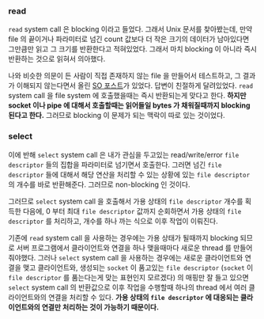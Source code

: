 ### read

`read` system call 은 blocking 이라고 들었다. 그래서 Unix 문서를 찾아봤는데, 만약 file 의 끝이거나 파라미터로 넘긴 count 값보다 더 작은 크기의 데이터가 남아있다면 그만큼만 읽고 그 크기를 반환한다고 적혀있었다. 그래서 마치 blocking 이 아니라 즉시 반환하는 것으로 읽혀서 의아했다.

나와 비슷한 의문이 든 사람이 직접 존재하지 않는 file 을 만들어서 테스트하고, 그 결과가 이해되지 않는다면서 올린 [SO 포스트](https://stackoverflow.com/questions/14713800/how-to-block-the-read-system-call)가 있었다. 답변이 친절하게 달려있었다. `read` system call 을 file system 에 호출했을때는 즉시 반환되는게 맞다고 한다. **하지만 socket 이나 pipe 에 대해서 호출할때는 읽어들일 bytes 가 채워질때까지 blocking 된다고 한다.** 그러므로 blocking 이 문제가 되는 맥락이 따로 있는 것이었다.

### select

이에 반해 `select` system call 은 내가 관심을 두고있는 read/write/error `file descriptor` 들의 집합을 파라미터로 넘기면서 호출한다. 그러면 넘긴 `file descriptor` 들에 대해서 해당 연산을 처리할 수 있는 상황에 있는 `file descriptor` 의 개수를 바로 반환해준다. 그러므로 non-blocking 인 것이다.

그러므로 `select` system call 을 호출해서 가용 상태의 `file descriptor` 개수를 획득한 다음에, 0 부터 최대 `file descriptor` 값까지 순회하면서 가용 상태의 `file descriptor` 를 처리하고, 개수를 하나 까는 식으로 이후 작업이 이뤄진다.

기존에 `read` system call 을 사용하는 경우에는 가용 상태가 될때까지 blocking 되므로 서버 프로그램에서 클라이언트와 연결을 하나 맺을때마다 새로운 thread 를 만들어줘야했다. 그러나 `select` system call 을 사용하는 경우에는 새로운 클라이언트와 연결을 맺고 클라이언트와, 생성되는 `socket` 이 품고있는 `file descriptor` (`socket` 이 `file descriptor` 를 품는다는게 맞는 표현인지 모르겠다) 의 매핑만 잘 들고 있으면 `select` system call 의 반환값으로 이후 작업을 수행할때 하나의 thread 에서 여러 클라이언트와의 연결을 처리할 수 있다. **가용 상태의 `file descriptor` 에 대응되는 클라이언트와의 연결만 처리하는 것이 가능하기 때문이다.**

